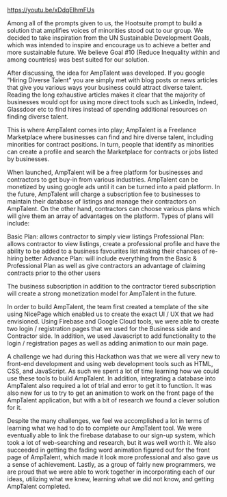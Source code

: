 https://youtu.be/xDdqEIhmFUs

Among all of the prompts given to us, the Hootsuite prompt to build a solution that amplifies voices of minorities stood out to our group. We decided to take inspiration from the UN Sustainable Development Goals, which was intended to inspire and encourage us to achieve a better and more sustainable future. We believe Goal #10 (Reduce Inequality within and among countries) was best suited for our solution.

After discussing, the idea for AmpTalent was developed. If you google “Hiring Diverse Talent” you are simply met with blog posts or news articles that give you various ways your business could attract diverse talent. Reading the long exhaustive articles makes it clear that the majority of businesses would opt for using more direct tools such as LinkedIn, Indeed, Glassdoor etc to find hires instead of spending additional resources on finding diverse talent.

This is where AmpTalent comes into play; AmpTalent is a Freelance Marketplace where businesses can find and hire diverse talent, including minorities for contract positions. In turn, people that identify as minorities can create a profile and search the Marketplace for contracts or jobs listed by businesses.

When launched, AmpTalent will be a free platform for businesses and contractors to get buy-in from various industries. AmpTalent can be monetized by using google ads until it can be turned into a paid platform. In the future, AmpTalent will charge a subscription fee to businesses to maintain their database of listings and manage their contractors on AmpTalent. On the other hand, contractors can choose various plans which will give them an array of advantages on the platform. Types of plans will include:

Basic Plan: allows contractor to simply view listings Professional Plan: allows contractor to view listings, create a professional profile and have the ability to be added to a business favourites list making their chances of re-hiring better Advance Plan: will include everything from the Basic & Professional Plan as well as give contractors an advantage of claiming contracts prior to the other users

The business subscription in addition to the contractor tiered subscription will create a strong monetization model for AmpTalent in the future.

In order to build AmpTalent, the team first created a template of the site using NicePage which enabled us to create the exact UI / UX that we had envisioned. Using Firebase and Google Cloud tools, we were able to create two login / registration pages that we used for the Business side and Contractor side. In addition, we used Javascript to add functionality to the login / registration pages as well as adding animation to our main page.

A challenge we had during this Hackathon was that we were all very new to front-end development and using web development tools such as HTML, CSS, and JavaScript. As such we spent a lot of time learning how we could use these tools to build AmpTalent. In addition, integrating a database into AmpTalent also required a lot of trial and error to get it to function. It was also new for us to try to get an animation to work on the front page of the AmpTalent application, but with a bit of research we found a clever solution for it.

Despite the many challenges, we feel we accomplished a lot in terms of learning what we had to do to complete our AmpTalent tool. We were eventually able to link the firebase database to our sign-up system, which took a lot of web-searching and research, but it was well worth it. We also succeeded in getting the fading word animation figured out for the front page of AmpTalent, which made it look more professional and also gave us a sense of achievement. Lastly, as a group of fairly new programmers, we are proud that we were able to work together in incorporating each of our ideas, utilizing what we knew, learning what we did not know, and getting AmpTalent completed.
